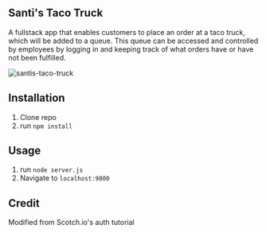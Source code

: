 ## Santi's Taco Truck
A fullstack app that enables customers to place an order at a taco truck, which will be added to a queue. This queue can be accessed and controlled by employees by logging in and keeping track of what orders have or have not been fulfilled.

![santis-taco-truck](https://user-images.githubusercontent.com/99233457/201454204-0499f188-1671-4e69-89d1-270f02e0481a.png)

## Installation

1. Clone repo
2. run `npm install`

## Usage

1. run `node server.js`
2. Navigate to `localhost:9000`

## Credit

Modified from Scotch.io's auth tutorial
